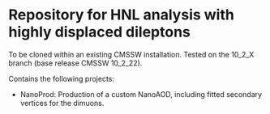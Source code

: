 # Repository for HNL analysis with highly displaced dileptons

To be cloned within an existing CMSSW installation. Tested on the 10_2_X branch (base release CMSSW 10_2_22).

Contains the following projects:
* NanoProd: Production of a custom NanoAOD, including fitted secondary vertices for the dimuons.
